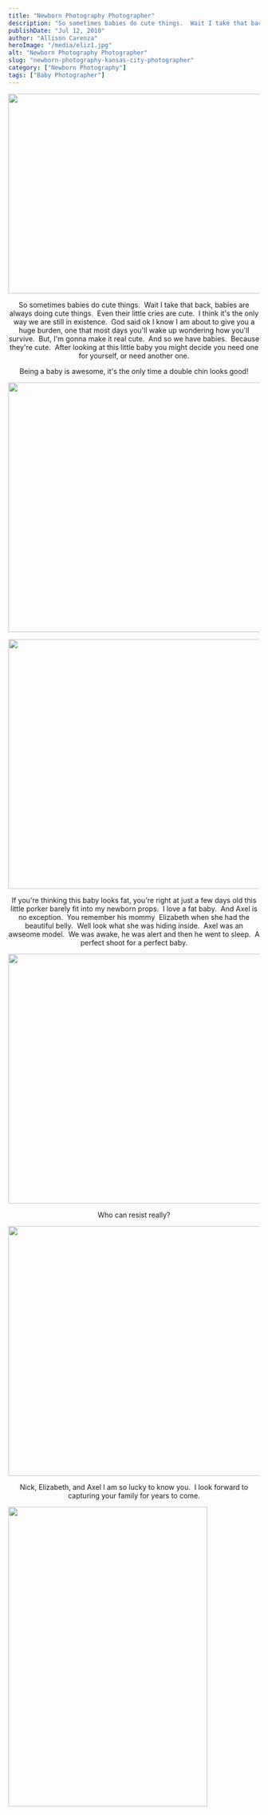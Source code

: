 ```yaml
---
title: "Newborn Photography Photographer"
description: "So sometimes babies do cute things.  Wait I take that back, babies are always doing cute things.  Even their little "
publishDate: "Jul 12, 2010"
author: "Allison Carenza"
heroImage: "/media/eliz1.jpg"
alt: "Newborn Photography Photographer"
slug: "newborn-photography-kansas-city-photographer"
category: ["Newborn Photography"]
tags: ["Baby Photographer"]
---
```


<p><img class="aligncenter size-full wp-image-1052" title="eliz1" src="/media/eliz1.jpg" alt="" width="600" height="400" srcset="/media/eliz1.jpg 600w, /media/eliz1-300x200.jpg 300w" sizes="(max-width: 600px) 100vw, 600px" /></p>
<p style="text-align: center;">So sometimes babies do cute things.  Wait I take that back, babies are always doing cute things.  Even their little cries are cute.  I think it&apos;s the only way we are still in existence.  God said ok I know I am about to give you a huge burden, one that most days you&apos;ll wake up wondering how you&apos;ll survive.  But, I&apos;m gonna make it real cute.  And so we have babies.  Because they&apos;re cute.  After looking at this little baby you might decide you need one for yourself, or need another one.</p>
<p style="text-align: center;">Being a baby is awesome, it&apos;s the only time a double chin looks good!</p>
<p><img class="aligncenter size-full wp-image-1056" title="eliz5" src="/media/eliz5.jpg" alt="" width="750" height="500" srcset="/media/eliz5.jpg 750w, /media/eliz5-300x200.jpg 300w" sizes="(max-width: 750px) 100vw, 750px" /></p>
<p><img class="aligncenter size-full wp-image-1054" title="eliz3" src="/media/eliz3.jpg" alt="" width="751" height="500" srcset="/media/eliz3.jpg 751w, /media/eliz3-300x200.jpg 300w" sizes="(max-width: 751px) 100vw, 751px" /></p>
<p style="text-align: center;">If you&apos;re thinking this baby looks fat, you&apos;re right at just a few days old this little porker barely fit into my newborn props.  I love a fat baby.  And Axel is no exception.  You remember his mommy  Elizabeth when she had the beautiful belly.  Well look what she was hiding inside.  Axel was an awseome model.  We was awake, he was alert and then he went to sleep.  A perfect shoot for a perfect baby.</p>
<p><img class="aligncenter size-full wp-image-1053" title="eliz2" src="/media/eliz2.jpg" alt="" width="750" height="500" srcset="/media/eliz2.jpg 750w, /media/eliz2-300x200.jpg 300w" sizes="(max-width: 750px) 100vw, 750px" /></p>
<p style="text-align: center;">Who can resist really?</p>
<p><img class="aligncenter size-full wp-image-1055" title="eliz4" src="/media/eliz4.jpg" alt="" width="750" height="500" srcset="/media/eliz4.jpg 750w, /media/eliz4-300x200.jpg 300w" sizes="(max-width: 750px) 100vw, 750px" /></p>
<p style="text-align: center;">Nick, Elizabeth, and Axel I am so lucky to know you.  I look forward to capturing your family for years to come.</p>
<p><img class="aligncenter size-full wp-image-1057" title="eliz6" src="/media/eliz6.jpg" alt="" width="399" height="600" srcset="/media/eliz6.jpg 399w, /media/eliz6-200x300.jpg 200w" sizes="(max-width: 399px) 100vw, 399px" /></p>
